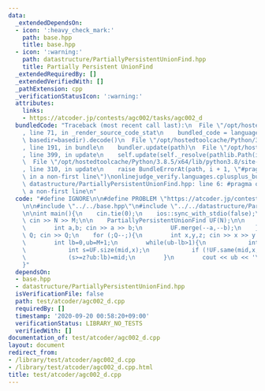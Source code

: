 ```yaml
---
data:
  _extendedDependsOn:
  - icon: ':heavy_check_mark:'
    path: base.hpp
    title: base.hpp
  - icon: ':warning:'
    path: datastructure/PartiallyPersistentUnionFind.hpp
    title: Partially Persistent UnionFind
  _extendedRequiredBy: []
  _extendedVerifiedWith: []
  _pathExtension: cpp
  _verificationStatusIcon: ':warning:'
  attributes:
    links:
    - https://atcoder.jp/contests/agc002/tasks/agc002_d
  bundledCode: "Traceback (most recent call last):\n  File \"/opt/hostedtoolcache/Python/3.8.5/x64/lib/python3.8/site-packages/onlinejudge_verify/documentation/build.py\"\
    , line 71, in _render_source_code_stat\n    bundled_code = language.bundle(stat.path,\
    \ basedir=basedir).decode()\n  File \"/opt/hostedtoolcache/Python/3.8.5/x64/lib/python3.8/site-packages/onlinejudge_verify/languages/cplusplus.py\"\
    , line 191, in bundle\n    bundler.update(path)\n  File \"/opt/hostedtoolcache/Python/3.8.5/x64/lib/python3.8/site-packages/onlinejudge_verify/languages/cplusplus_bundle.py\"\
    , line 399, in update\n    self.update(self._resolve(pathlib.Path(included), included_from=path))\n\
    \  File \"/opt/hostedtoolcache/Python/3.8.5/x64/lib/python3.8/site-packages/onlinejudge_verify/languages/cplusplus_bundle.py\"\
    , line 310, in update\n    raise BundleErrorAt(path, i + 1, \"#pragma once found\
    \ in a non-first line\")\nonlinejudge_verify.languages.cplusplus_bundle.BundleErrorAt:\
    \ datastructure/PartiallyPersistentUnionFind.hpp: line 6: #pragma once found in\
    \ a non-first line\n"
  code: "#define IGNORE\n\n#define PROBLEM \"https://atcoder.jp/contests/agc002/tasks/agc002_d\"\
    \n\n#include \"../../base.hpp\"\n#include \"../../datastructure/PartiallyPersistentUnionFind.hpp\"\
    \n\nint main(){\n    cin.tie(0);\n    ios::sync_with_stdio(false);\n    int N,M;\
    \ cin >> N >> M;\n\n    PartiallyPersistentUnionFind UF(N);\n\n    for (int i=0;i<M;++i){\n\
    \        int a,b; cin >> a >> b;\n        UF.merge(--a,--b);\n    }\n\n    int\
    \ Q; cin >> Q;\n    for (;Q--;){\n        int x,y,z; cin >> x >> y >> z; --x,--y;\n\
    \        int lb=0,ub=M+1;\n        while(ub-lb>1){\n            int mid=(ub+lb)>>1;\n\
    \            int s=UF.size(mid,x);\n            if (!UF.same(mid,x,y)) s+=UF.size(mid,y);\n\
    \            (s>=z?ub:lb)=mid;\n        }\n        cout << ub << '\\n';\n    }\n\
    }"
  dependsOn:
  - base.hpp
  - datastructure/PartiallyPersistentUnionFind.hpp
  isVerificationFile: false
  path: test/atcoder/agc002_d.cpp
  requiredBy: []
  timestamp: '2020-09-20 00:58:20+09:00'
  verificationStatus: LIBRARY_NO_TESTS
  verifiedWith: []
documentation_of: test/atcoder/agc002_d.cpp
layout: document
redirect_from:
- /library/test/atcoder/agc002_d.cpp
- /library/test/atcoder/agc002_d.cpp.html
title: test/atcoder/agc002_d.cpp
---
```

